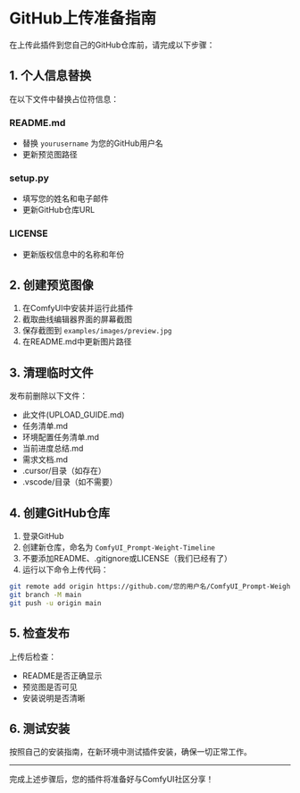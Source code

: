 # GitHub上传准备指南

在上传此插件到您自己的GitHub仓库前，请完成以下步骤：

## 1. 个人信息替换

在以下文件中替换占位符信息：

### README.md
- 替换 `yourusername` 为您的GitHub用户名
- 更新预览图路径

### setup.py
- 填写您的姓名和电子邮件
- 更新GitHub仓库URL

### LICENSE
- 更新版权信息中的名称和年份

## 2. 创建预览图像

1. 在ComfyUI中安装并运行此插件
2. 截取曲线编辑器界面的屏幕截图
3. 保存截图到 `examples/images/preview.jpg`
4. 在README.md中更新图片路径

## 3. 清理临时文件

发布前删除以下文件：
- 此文件(UPLOAD_GUIDE.md)
- 任务清单.md
- 环境配置任务清单.md
- 当前进度总结.md
- 需求文档.md
- .cursor/目录（如存在）
- .vscode/目录（如不需要）

## 4. 创建GitHub仓库

1. 登录GitHub
2. 创建新仓库，命名为 `ComfyUI_Prompt-Weight-Timeline`
3. 不要添加README、.gitignore或LICENSE（我们已经有了）
4. 运行以下命令上传代码：

```bash
git remote add origin https://github.com/您的用户名/ComfyUI_Prompt-Weight-Timeline.git
git branch -M main
git push -u origin main
```

## 5. 检查发布

上传后检查：
- README是否正确显示
- 预览图是否可见
- 安装说明是否清晰

## 6. 测试安装

按照自己的安装指南，在新环境中测试插件安装，确保一切正常工作。

---

完成上述步骤后，您的插件将准备好与ComfyUI社区分享！ 
